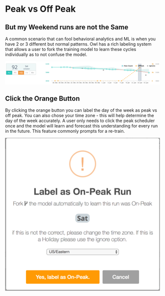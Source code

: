 # Peak vs Off Peak

## But my Weekend runs are not the Same

A common scenario that can fool behavioral analytics and ML is when you have 2 or 3 different but normal patterns. Owl has a rich labeling system that allows a user to fork the training model to learn these cycles individually as to not confuse the model.

![](../.gitbook/assets/owl-rich-labeling.png)

## Click the Orange Button

By clicking the orange button you can label the day of the week as peak vs off peak. You can also chose your time zone - this will help determine the day of the week accurately. A user only needs to click the peak scheduler once and the model will learn and forecast this understanding for every run in the future. This feature commonly prompts for a re-train.

![](../.gitbook/assets/owl-off-peak.png)
